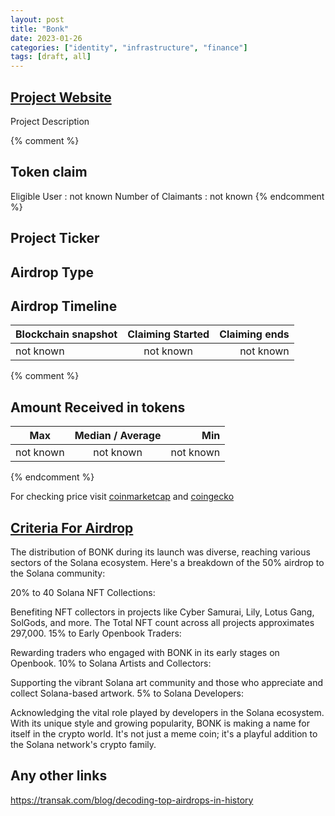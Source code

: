 ```yaml
---
layout: post
title: "Bonk"
date: 2023-01-26
categories: ["identity", "infrastructure", "finance"]
tags: [draft, all]
---
```


## [Project Website](link)

Project Description

{% comment %}

## Token claim

Eligible User : not known
Number of Claimants : not known
{% endcomment %}

## Project Ticker

## Airdrop Type

## Airdrop Timeline

| Blockchain snapshot | Claiming Started | Claiming ends |
| ------------------- | :--------------: | ------------: |
| not known           |    not known     |     not known |

{% comment %}

## Amount Received in tokens

| Max       | Median / Average |       Min |
| --------- | :--------------: | --------: |
| not known |    not known     | not known |

{% endcomment %}

For checking price visit [coinmarketcap](https://coinmarketcap.com/currencies/) and [coingecko](https://www.coingecko.com/en/coins/)

## [Criteria For Airdrop](link)

The distribution of BONK during its launch was diverse, reaching various sectors of the Solana ecosystem. Here's a breakdown of the 50% airdrop to the Solana community:

20% to 40 Solana NFT Collections:

Benefiting NFT collectors in projects like Cyber Samurai, Lily, Lotus Gang, SolGods, and more.
The Total NFT count across all projects approximates 297,000.
15% to Early Openbook Traders:

Rewarding traders who engaged with BONK in its early stages on Openbook.
10% to Solana Artists and Collectors:

Supporting the vibrant Solana art community and those who appreciate and collect Solana-based artwork.
5% to Solana Developers:

Acknowledging the vital role played by developers in the Solana ecosystem.
With its unique style and growing popularity, BONK is making a name for itself in the crypto world. It's not just a meme coin; it's a playful addition to the Solana network's crypto family.

## Any other links

https://transak.com/blog/decoding-top-airdrops-in-history
